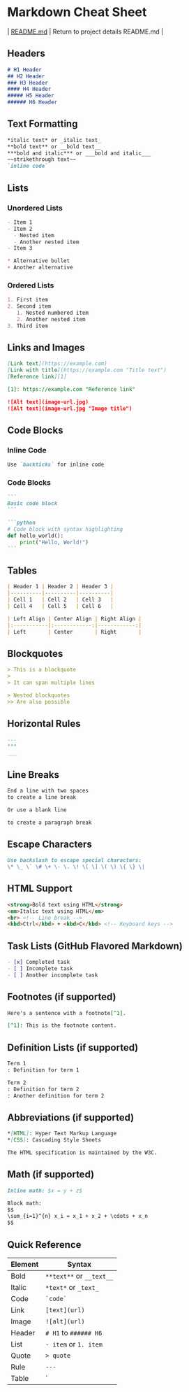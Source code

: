 # Markdown Cheat Sheet
| [README.md](README.md) | Return to project details README.md |

## Headers

```markdown
# H1 Header
## H2 Header
### H3 Header
#### H4 Header
##### H5 Header
###### H6 Header
```

## Text Formatting

```markdown
*italic text* or _italic text_
**bold text** or __bold text__
***bold and italic*** or ___bold and italic___
~~strikethrough text~~
`inline code`
```

## Lists

### Unordered Lists
```markdown
- Item 1
- Item 2
  - Nested item
  - Another nested item
- Item 3

* Alternative bullet
+ Another alternative
```

### Ordered Lists
```markdown
1. First item
2. Second item
   1. Nested numbered item
   2. Another nested item
3. Third item
```

## Links and Images

```markdown
[Link text](https://example.com)
[Link with title](https://example.com "Title text")
[Reference link][1]

[1]: https://example.com "Reference link"

![Alt text](image-url.jpg)
![Alt text](image-url.jpg "Image title")
```

## Code Blocks

### Inline Code
```markdown
Use `backticks` for inline code
```

### Code Blocks
````markdown
```
Basic code block
```

```python
# Code block with syntax highlighting
def hello_world():
    print("Hello, World!")
```
````

## Tables

```markdown
| Header 1 | Header 2 | Header 3 |
|----------|----------|----------|
| Cell 1   | Cell 2   | Cell 3   |
| Cell 4   | Cell 5   | Cell 6   |

| Left Align | Center Align | Right Align |
|:-----------|:------------:|------------:|
| Left       | Center       | Right       |
```

## Blockquotes

```markdown
> This is a blockquote
> 
> It can span multiple lines

> Nested blockquotes
>> Are also possible
```

## Horizontal Rules

```markdown
---
***
___
```

## Line Breaks

```markdown
End a line with two spaces  
to create a line break

Or use a blank line

to create a paragraph break
```

## Escape Characters

```markdown
Use backslash to escape special characters:
\* \_ \` \# \+ \- \. \! \[ \] \( \) \{ \} \|
```

## HTML Support

```markdown
<strong>Bold text using HTML</strong>
<em>Italic text using HTML</em>
<br> <!-- Line break -->
<kbd>Ctrl</kbd> + <kbd>C</kbd> <!-- Keyboard keys -->
```

## Task Lists (GitHub Flavored Markdown)

```markdown
- [x] Completed task
- [ ] Incomplete task
- [ ] Another incomplete task
```

## Footnotes (if supported)

```markdown
Here's a sentence with a footnote[^1].

[^1]: This is the footnote content.
```

## Definition Lists (if supported)

```markdown
Term 1
: Definition for term 1

Term 2
: Definition for term 2
: Another definition for term 2
```

## Abbreviations (if supported)

```markdown
*[HTML]: Hyper Text Markup Language
*[CSS]: Cascading Style Sheets

The HTML specification is maintained by the W3C.
```

## Math (if supported)

```markdown
Inline math: $x = y + z$

Block math:
$$
\sum_{i=1}^{n} x_i = x_1 + x_2 + \cdots + x_n
$$
```

## Quick Reference

| Element | Syntax |
|---------|--------|
| Bold | `**text**` or `__text__` |
| Italic | `*text*` or `_text_` |
| Code | `` `code` `` |
| Link | `[text](url)` |
| Image | `![alt](url)` |
| Header | `# H1` to `###### H6` |
| List | `- item` or `1. item` |
| Quote | `> quote` |
| Rule | `---` |
| Table | `| col1 | col2 |` |